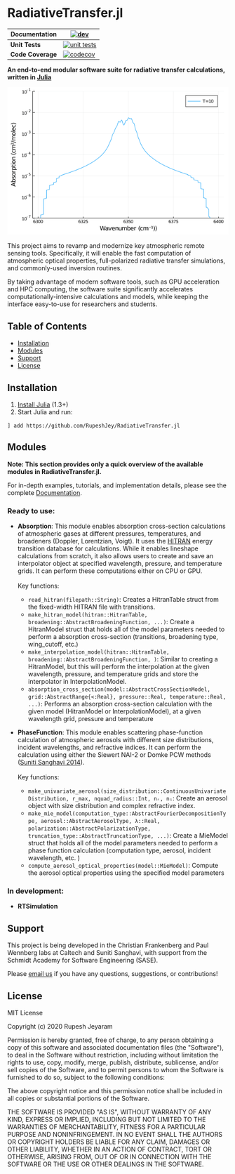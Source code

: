 # RadiativeTransfer.jl


| **Documentation**    | [![dev][docs-latest-img]][docs-latest-url]       |
|----------------------|--------------------------------------------------|
| **Unit Tests**       | [![unit tests][unit-tests-img]][unit-tests-url]  |
| **Code Coverage**    | [![codecov][codecov-img]][codecov-url]           |

[docs-latest-img]: https://img.shields.io/badge/docs-latest-blue.svg
[docs-latest-url]: https://rupeshjey.github.io/RadiativeTransfer.jl/dev/

[unit-tests-img]: https://travis-ci.org/RupeshJey/RadiativeTransfer.jl.svg?branch=master
[unit-tests-url]: https://travis-ci.org/github/RupeshJey/RadiativeTransfer.jl

[codecov-img]: https://codecov.io/gh/RupeshJey/RadiativeTransfer.jl/branch/master/graph/badge.svg
[codecov-url]: https://codecov.io/gh/RupeshJey/RadiativeTransfer.jl

**An end-to-end modular software suite for radiative transfer calculations, written in <a href="https://julialang.org">Julia</a>**

<img src='docs/images/CrossSectionGIF.gif' class='center'></img>

This project aims to revamp and modernize key atmospheric remote sensing tools. Specifically, it will enable the fast computation of atmospheric optical properties, full-polarized radiative transfer simulations, and commonly-used inversion routines.

By taking advantage of modern software tools, such as GPU acceleration and HPC computing, the software suite significantly accelerates computationally-intensive calculations and models, while keeping the interface easy-to-use for researchers and students.

## Table of Contents

- [Installation](#installation)
- [Modules](#modules)
- [Support](#support)
- [License](#license)

## Installation

1. <a href=https://julialang.org/downloads/>Install Julia</a> (1.3+)
2. Start Julia and run:  
```
] add https://github.com/RupeshJey/RadiativeTransfer.jl
```

## Modules

**Note: This section provides only a quick overview of the available modules in RadiativeTransfer.jl.**

For in-depth examples, tutorials, and implementation details, please see the complete <a href="https://rupeshjey.github.io/RadiativeTransfer.jl/dev/">Documentation</a>.

### Ready to use:

- **Absorption**: This module enables absorption cross-section calculations of atmospheric gases at different pressures, temperatures, and broadeners (Doppler, Lorentzian, Voigt). It uses the <a href=https://hitran.org>HITRAN</a> energy transition database for calculations. While it enables lineshape calculations from scratch, it also allows users to create and save an interpolator object at specified wavelength, pressure, and temperature grids. It can perform these computations either on CPU or GPU. <br><br> Key functions:

  - `read_hitran(filepath::String)`: Creates a HitranTable struct from the fixed-width HITRAN file with transitions.
  - `make_hitran_model(hitran::HitranTable, broadening::AbstractBroadeningFunction, ...)`: Create a HitranModel struct that holds all of the model parameters needed to perform a absorption cross-section (transitions, broadening type, wing_cutoff, etc.)
  - `make_interpolation_model(hitran::HitranTable, broadening::AbstractBroadeningFunction, )`: Similar to creating a HitranModel, but this will perform the interpolation at the given wavelength, pressure, and temperature grids and store the interpolator in InterpolationModel.
  - `absorption_cross_section(model::AbstractCrossSectionModel, grid::AbstractRange{<:Real}, pressure::Real, temperature::Real, ...)`: Performs an absorption cross-section calculation with the given model (HitranModel or InterpolationModel), at a given wavelength grid, pressure and temperature

- **PhaseFunction**: This module enables scattering phase-function calculation of atmospheric aerosols with different size distributions, incident wavelengths, and refractive indices. It can perform the calculation using either the Siewert NAI-2 or Domke PCW methods ([Suniti Sanghavi 2014](https://www.sciencedirect.com/science/article/pii/S0022407313004962)). <br><br> Key functions:

  - `make_univariate_aerosol(size_distribution::ContinuousUnivariateDistribution, r_max, nquad_radius::Int, nᵣ, nᵢ`: Create an aerosol object with size distribution and complex refractive index. 
  - `make_mie_model(computation_type::AbstractFourierDecompositionType, aerosol::AbstractAerosolType, λ::Real, polarization::AbstractPolarizationType, truncation_type::AbstractTruncationType, ...)`: Create a MieModel struct that holds all of the model parameters needed to perform a phase function calculation (computation type, aerosol, incident wavelength, etc. )
  - `compute_aerosol_optical_properties(model::MieModel)`: Compute the aerosol optical properties using the specified model parameters

### In development:

- **RTSimulation**

## Support

This project is being developed in the Christian Frankenberg and Paul Wennberg labs at Caltech and Suniti Sanghavi, with support from the Schmidt Academy for Software Engineering (SASE).

Please <a href="mailto:cfranken@caltech.edu,wennberg@gps.caltech.edu?cc=rjeyaram@caltech.edu"> email us</a> if you have any questions, suggestions, or contributions!

## License

MIT License

Copyright (c) 2020 Rupesh Jeyaram

Permission is hereby granted, free of charge, to any person obtaining a copy
of this software and associated documentation files (the "Software"), to deal
in the Software without restriction, including without limitation the rights
to use, copy, modify, merge, publish, distribute, sublicense, and/or sell
copies of the Software, and to permit persons to whom the Software is
furnished to do so, subject to the following conditions:

The above copyright notice and this permission notice shall be included in all
copies or substantial portions of the Software.

THE SOFTWARE IS PROVIDED "AS IS", WITHOUT WARRANTY OF ANY KIND, EXPRESS OR
IMPLIED, INCLUDING BUT NOT LIMITED TO THE WARRANTIES OF MERCHANTABILITY,
FITNESS FOR A PARTICULAR PURPOSE AND NONINFRINGEMENT. IN NO EVENT SHALL THE
AUTHORS OR COPYRIGHT HOLDERS BE LIABLE FOR ANY CLAIM, DAMAGES OR OTHER
LIABILITY, WHETHER IN AN ACTION OF CONTRACT, TORT OR OTHERWISE, ARISING FROM,
OUT OF OR IN CONNECTION WITH THE SOFTWARE OR THE USE OR OTHER DEALINGS IN THE
SOFTWARE.
